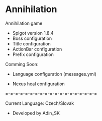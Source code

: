 # Annihilation
Annihilation game


- Spigot version 1.8.4 
- Boss configuration 
- Title configuration 
- ActionBar configuration 
- Prefix configuration

Comming Soon:

- Language configuration (messages.yml)

- Nexus heal configuration

=-=-=-=-=-=-=-=-=-=-=-=-=-=-=-=-=-=-=

Current Language: Czech/Slovak


- Developed by Adin_SK

